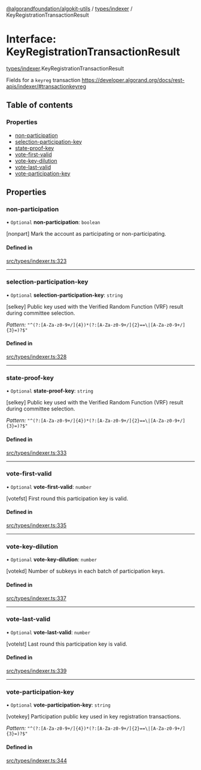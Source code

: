 [@algorandfoundation/algokit-utils](../index.md) / [types/indexer](../modules/types_indexer.md) / KeyRegistrationTransactionResult

# Interface: KeyRegistrationTransactionResult

[types/indexer](../modules/types_indexer.md).KeyRegistrationTransactionResult

Fields for a `keyreg` transaction https://developer.algorand.org/docs/rest-apis/indexer/#transactionkeyreg

## Table of contents

### Properties

- [non-participation](types_indexer.KeyRegistrationTransactionResult.md#non-participation)
- [selection-participation-key](types_indexer.KeyRegistrationTransactionResult.md#selection-participation-key)
- [state-proof-key](types_indexer.KeyRegistrationTransactionResult.md#state-proof-key)
- [vote-first-valid](types_indexer.KeyRegistrationTransactionResult.md#vote-first-valid)
- [vote-key-dilution](types_indexer.KeyRegistrationTransactionResult.md#vote-key-dilution)
- [vote-last-valid](types_indexer.KeyRegistrationTransactionResult.md#vote-last-valid)
- [vote-participation-key](types_indexer.KeyRegistrationTransactionResult.md#vote-participation-key)

## Properties

### non-participation

• `Optional` **non-participation**: `boolean`

[nonpart] Mark the account as participating or non-participating.

#### Defined in

[src/types/indexer.ts:323](https://github.com/algorandfoundation/algokit-utils-ts/blob/main/src/types/indexer.ts#L323)

___

### selection-participation-key

• `Optional` **selection-participation-key**: `string`

[selkey] Public key used with the Verified Random Function (VRF) result during committee selection.

*Pattern:* `"^(?:[A-Za-z0-9+/]{4})*(?:[A-Za-z0-9+/]{2}==\|[A-Za-z0-9+/]{3}=)?$"`

#### Defined in

[src/types/indexer.ts:328](https://github.com/algorandfoundation/algokit-utils-ts/blob/main/src/types/indexer.ts#L328)

___

### state-proof-key

• `Optional` **state-proof-key**: `string`

[selkey] Public key used with the Verified Random Function (VRF) result during committee selection.

*Pattern:* `"^(?:[A-Za-z0-9+/]{4})*(?:[A-Za-z0-9+/]{2}==\|[A-Za-z0-9+/]{3}=)?$"`

#### Defined in

[src/types/indexer.ts:333](https://github.com/algorandfoundation/algokit-utils-ts/blob/main/src/types/indexer.ts#L333)

___

### vote-first-valid

• `Optional` **vote-first-valid**: `number`

[votefst] First round this participation key is valid.

#### Defined in

[src/types/indexer.ts:335](https://github.com/algorandfoundation/algokit-utils-ts/blob/main/src/types/indexer.ts#L335)

___

### vote-key-dilution

• `Optional` **vote-key-dilution**: `number`

[votekd] Number of subkeys in each batch of participation keys.

#### Defined in

[src/types/indexer.ts:337](https://github.com/algorandfoundation/algokit-utils-ts/blob/main/src/types/indexer.ts#L337)

___

### vote-last-valid

• `Optional` **vote-last-valid**: `number`

[votelst] Last round this participation key is valid.

#### Defined in

[src/types/indexer.ts:339](https://github.com/algorandfoundation/algokit-utils-ts/blob/main/src/types/indexer.ts#L339)

___

### vote-participation-key

• `Optional` **vote-participation-key**: `string`

[votekey] Participation public key used in key registration transactions.

*Pattern:* `"^(?:[A-Za-z0-9+/]{4})*(?:[A-Za-z0-9+/]{2}==\|[A-Za-z0-9+/]{3}=)?$"`

#### Defined in

[src/types/indexer.ts:344](https://github.com/algorandfoundation/algokit-utils-ts/blob/main/src/types/indexer.ts#L344)

